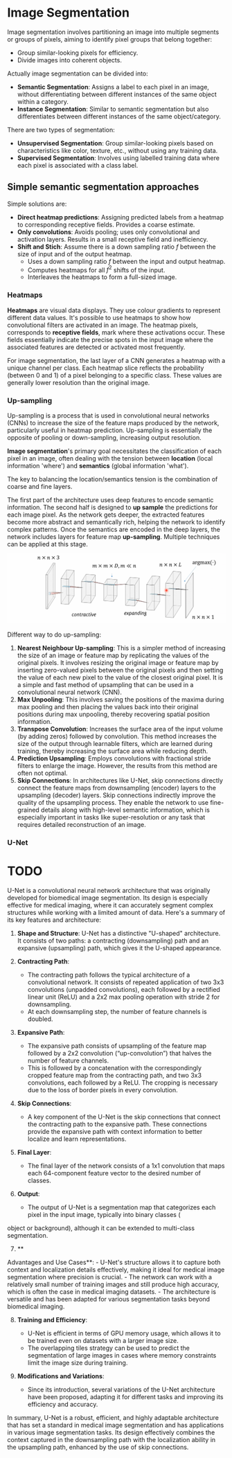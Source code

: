 # Image Segmentation

Image segmentation involves partitioning an image into multiple segments or groups of pixels, aiming to identify pixel groups that belong together:

- Group similar-looking pixels for efficiency.
- Divide images into coherent objects.

Actually image segmentation can be divided into: 

- **Semantic Segmentation**: Assigns a label to each pixel in an image, without differentiating between different instances of the same object within a category.
- **Instance Segmentation**: Similar to semantic segmentation but also differentiates between different instances of the same object/category.

There are two types of segmentation:

- **Unsupervised Segmentation**: Group similar-looking pixels based on characteristics like color, texture, etc., without using any training data.
- **Supervised Segmentation**: Involves using labelled training data where each pixel is associated with a class label.

## Simple semantic segmentation approaches 

Simple solutions are:

- **Direct heatmap predictions**: Assigning predicted labels from a heatmap to corresponding receptive fields. Provides a coarse estimate.
- **Only convolutions**: Avoids pooling; uses only convolutional and activation layers. Results in a small receptive field and inefficiency.
- **Shift and Stich**: Assume there is a down sampling ratio $f$ between the size of input and of the output heatmap.
	- Uses a down sampling ratio $f$ between the input and output heatmap.
	- Computes heatmaps for all $f^2$ shifts of the input.
	- Interleaves the heatmaps to form a full-sized image.

### Heatmaps

**Heatmaps** are visual data displays. They use colour gradients to represent different data values.
It's possible to use heatmaps to show how convolutional filters are activated in an image. The heatmap pixels, corresponds to **receptive fields**, mark where these activations occur. These fields essentially indicate the precise spots in the input image where the associated features are detected or activated most frequently.

For image segmentation, the last layer of a CNN generates a heatmap with a unique channel per class. Each heatmap slice reflects the probability (between $0$ and $1$) of a pixel belonging to a specific class. These values are generally lower resolution than the original image.

### Up-sampling 

Up-sampling is a process that is used in convolutional neural networks (CNNs) to increase the size of the feature maps produced by the network, particularly useful in heatmap prediction. 
Up-sampling is essentially the opposite of pooling or down-sampling, increasing output resolution. 

**Image segmentation**'s primary goal necessitates the classification of each pixel in an image, often dealing with the tension between **location** (local information 'where') and **semantics** (global information 'what'). 

The key to balancing the location/semantics tension is the combination of coarse and fine layers. 

The first part of the architecture uses deep features to encode semantic information. The second half is designed to **up sample** the predictions for each image pixel. As the network gets deeper, the extracted features become more abstract and semantically rich, helping the network to identify complex patterns.
Once the semantics are encoded in the deep layers, the network includes layers for feature map **up-sampling**. Multiple techniques can be applied at this stage.

![](images/f445cf23614f05113626a2e81c5cce5a.png)

Different way to do up-sampling:

1. **Nearest Neighbour Up-sampling**: This is a simpler method of increasing the size of an image or feature map by replicating the values of the original pixels. It involves resizing the original image or feature map by inserting zero-valued pixels between the original pixels and then setting the value of each new pixel to the value of the closest original pixel. It is a simple and fast method of upsampling that can be used in a convolutional neural network (CNN).
2. **Max Unpooling**: This involves saving the positions of the maxima during max pooling and then placing the values back into their original positions during max unpooling, thereby recovering spatial position information.
3. **Transpose Convolution**: Increases the surface area of the input volume (by adding zeros) followed by convolution. This method increases the size of the output through learnable filters, which are learned during training, thereby increasing the surface area while reducing depth.
4. **Prediction Upsampling**: Employs convolutions with fractional stride filters to enlarge the image. However, the results from this method are often not optimal.
5. **Skip Connections**: In architectures like U-Net, skip connections directly connect the feature maps from downsampling (encoder) layers to the upsampling (decoder) layers. Skip connections indirectly improve the quality of the upsampling process. They enable the network to use fine-grained details along with high-level semantic information, which is especially important in tasks like super-resolution or any task that requires detailed reconstruction of an image. 


### U-Net

# TODO

U-Net is a convolutional neural network architecture that was originally developed for biomedical image segmentation. Its design is especially effective for medical imaging, where it can accurately segment complex structures while working with a limited amount of data. Here's a summary of its key features and architecture:

1. **Shape and Structure**: U-Net has a distinctive "U-shaped" architecture. It consists of two paths: a contracting (downsampling) path and an expansive (upsampling) path, which gives it the U-shaped appearance.

2. **Contracting Path**: 
    - The contracting path follows the typical architecture of a convolutional network. It consists of repeated application of two 3x3 convolutions (unpadded convolutions), each followed by a rectified linear unit (ReLU) and a 2x2 max pooling operation with stride 2 for downsampling. 
    - At each downsampling step, the number of feature channels is doubled.

3. **Expansive Path**: 
    - The expansive path consists of upsampling of the feature map followed by a 2x2 convolution (“up-convolution”) that halves the number of feature channels.
    - This is followed by a concatenation with the correspondingly cropped feature map from the contracting path, and two 3x3 convolutions, each followed by a ReLU. The cropping is necessary due to the loss of border pixels in every convolution.

4. **Skip Connections**: 
    - A key component of the U-Net is the skip connections that connect the contracting path to the expansive path. These connections provide the expansive path with context information to better localize and learn representations.

5. **Final Layer**: 
    - The final layer of the network consists of a 1x1 convolution that maps each 64-component feature vector to the desired number of classes.

6. **Output**: 
    - The output of U-Net is a segmentation map that categorizes each pixel in the input image, typically into binary classes (

object or background), although it can be extended to multi-class segmentation.

7. **

Advantages and Use Cases**:
    - U-Net's structure allows it to capture both context and localization details effectively, making it ideal for medical image segmentation where precision is crucial.
    - The network can work with a relatively small number of training images and still produce high accuracy, which is often the case in medical imaging datasets.
    - The architecture is versatile and has been adapted for various segmentation tasks beyond biomedical imaging.

8. **Training and Efficiency**:
    - U-Net is efficient in terms of GPU memory usage, which allows it to be trained even on datasets with a larger image size.
    - The overlapping tiles strategy can be used to predict the segmentation of large images in cases where memory constraints limit the image size during training.

9. **Modifications and Variations**:
    - Since its introduction, several variations of the U-Net architecture have been proposed, adapting it for different tasks and improving its efficiency and accuracy.

In summary, U-Net is a robust, efficient, and highly adaptable architecture that has set a standard in medical image segmentation and has applications in various image segmentation tasks. Its design effectively combines the context captured in the downsampling path with the localization ability in the upsampling path, enhanced by the use of skip connections.